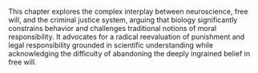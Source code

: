 This chapter explores the complex interplay between neuroscience, free will, and the criminal justice system, arguing that biology significantly constrains behavior and challenges traditional notions of moral responsibility. It advocates for a radical reevaluation of punishment and legal responsibility grounded in scientific understanding while acknowledging the difficulty of abandoning the deeply ingrained belief in free will.
